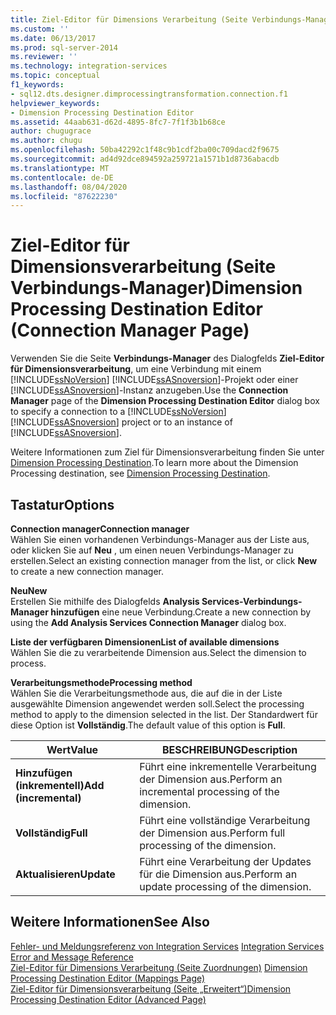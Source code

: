 ```yaml
---
title: Ziel-Editor für Dimensions Verarbeitung (Seite Verbindungs-Manager) | Microsoft-Dokumentation
ms.custom: ''
ms.date: 06/13/2017
ms.prod: sql-server-2014
ms.reviewer: ''
ms.technology: integration-services
ms.topic: conceptual
f1_keywords:
- sql12.dts.designer.dimprocessingtransformation.connection.f1
helpviewer_keywords:
- Dimension Processing Destination Editor
ms.assetid: 44aab631-d62d-4895-8fc7-7f1f3b1b68ce
author: chugugrace
ms.author: chugu
ms.openlocfilehash: 50ba42292c1f48c9b1cdf2ba00c709dacd2f9675
ms.sourcegitcommit: ad4d92dce894592a259721a1571b1d8736abacdb
ms.translationtype: MT
ms.contentlocale: de-DE
ms.lasthandoff: 08/04/2020
ms.locfileid: "87622230"
---
```

# <a name="dimension-processing-destination-editor-connection-manager-page"></a><span data-ttu-id="211f0-102">Ziel-Editor für Dimensionsverarbeitung (Seite Verbindungs-Manager)</span><span class="sxs-lookup"><span data-stu-id="211f0-102">Dimension Processing Destination Editor (Connection Manager Page)</span></span>
  <span data-ttu-id="211f0-103">Verwenden Sie die Seite **Verbindungs-Manager** des Dialogfelds **Ziel-Editor für Dimensionsverarbeitung**, um eine Verbindung mit einem [!INCLUDE[ssNoVersion](../includes/ssnoversion-md.md)] [!INCLUDE[ssASnoversion](../includes/ssasnoversion-md.md)]-Projekt oder einer [!INCLUDE[ssASnoversion](../includes/ssasnoversion-md.md)]-Instanz anzugeben.</span><span class="sxs-lookup"><span data-stu-id="211f0-103">Use the **Connection Manager** page of the **Dimension Processing Destination Editor** dialog box to specify a connection to a [!INCLUDE[ssNoVersion](../includes/ssnoversion-md.md)] [!INCLUDE[ssASnoversion](../includes/ssasnoversion-md.md)] project or to an instance of [!INCLUDE[ssASnoversion](../includes/ssasnoversion-md.md)].</span></span>  
  
 <span data-ttu-id="211f0-104">Weitere Informationen zum Ziel für Dimensionsverarbeitung finden Sie unter [Dimension Processing Destination](data-flow/dimension-processing-destination.md).</span><span class="sxs-lookup"><span data-stu-id="211f0-104">To learn more about the Dimension Processing destination, see [Dimension Processing Destination](data-flow/dimension-processing-destination.md).</span></span>  
  
## <a name="options"></a><span data-ttu-id="211f0-105">Tastatur</span><span class="sxs-lookup"><span data-stu-id="211f0-105">Options</span></span>  
 <span data-ttu-id="211f0-106">**Connection manager**</span><span class="sxs-lookup"><span data-stu-id="211f0-106">**Connection manager**</span></span>  
 <span data-ttu-id="211f0-107">Wählen Sie einen vorhandenen Verbindungs-Manager aus der Liste aus, oder klicken Sie auf **Neu** , um einen neuen Verbindungs-Manager zu erstellen.</span><span class="sxs-lookup"><span data-stu-id="211f0-107">Select an existing connection manager from the list, or click **New** to create a new connection manager.</span></span>  
  
 <span data-ttu-id="211f0-108">**Neu**</span><span class="sxs-lookup"><span data-stu-id="211f0-108">**New**</span></span>  
 <span data-ttu-id="211f0-109">Erstellen Sie mithilfe des Dialogfelds **Analysis Services-Verbindungs-Manager hinzufügen** eine neue Verbindung.</span><span class="sxs-lookup"><span data-stu-id="211f0-109">Create a new connection by using the **Add Analysis Services Connection Manager** dialog box.</span></span>  
  
 <span data-ttu-id="211f0-110">**Liste der verfügbaren Dimensionen**</span><span class="sxs-lookup"><span data-stu-id="211f0-110">**List of available dimensions**</span></span>  
 <span data-ttu-id="211f0-111">Wählen Sie die zu verarbeitende Dimension aus.</span><span class="sxs-lookup"><span data-stu-id="211f0-111">Select the dimension to process.</span></span>  
  
 <span data-ttu-id="211f0-112">**Verarbeitungsmethode**</span><span class="sxs-lookup"><span data-stu-id="211f0-112">**Processing method**</span></span>  
 <span data-ttu-id="211f0-113">Wählen Sie die Verarbeitungsmethode aus, die auf die in der Liste ausgewählte Dimension angewendet werden soll.</span><span class="sxs-lookup"><span data-stu-id="211f0-113">Select the processing method to apply to the dimension selected in the list.</span></span> <span data-ttu-id="211f0-114">Der Standardwert für diese Option ist **Vollständig**.</span><span class="sxs-lookup"><span data-stu-id="211f0-114">The default value of this option is **Full**.</span></span>  
  
|<span data-ttu-id="211f0-115">Wert</span><span class="sxs-lookup"><span data-stu-id="211f0-115">Value</span></span>|<span data-ttu-id="211f0-116">BESCHREIBUNG</span><span class="sxs-lookup"><span data-stu-id="211f0-116">Description</span></span>|  
|-----------|-----------------|  
|<span data-ttu-id="211f0-117">**Hinzufügen (inkrementell)**</span><span class="sxs-lookup"><span data-stu-id="211f0-117">**Add (incremental)**</span></span>|<span data-ttu-id="211f0-118">Führt eine inkrementelle Verarbeitung der Dimension aus.</span><span class="sxs-lookup"><span data-stu-id="211f0-118">Perform an incremental processing of the dimension.</span></span>|  
|<span data-ttu-id="211f0-119">**Vollständig**</span><span class="sxs-lookup"><span data-stu-id="211f0-119">**Full**</span></span>|<span data-ttu-id="211f0-120">Führt eine vollständige Verarbeitung der Dimension aus.</span><span class="sxs-lookup"><span data-stu-id="211f0-120">Perform full processing of the dimension.</span></span>|  
|<span data-ttu-id="211f0-121">**Aktualisieren**</span><span class="sxs-lookup"><span data-stu-id="211f0-121">**Update**</span></span>|<span data-ttu-id="211f0-122">Führt eine Verarbeitung der Updates für die Dimension aus.</span><span class="sxs-lookup"><span data-stu-id="211f0-122">Perform an update processing of the dimension.</span></span>|  
  
## <a name="see-also"></a><span data-ttu-id="211f0-123">Weitere Informationen</span><span class="sxs-lookup"><span data-stu-id="211f0-123">See Also</span></span>  
 <span data-ttu-id="211f0-124">[Fehler- und Meldungsreferenz von Integration Services](../../2014/integration-services/integration-services-error-and-message-reference.md) </span><span class="sxs-lookup"><span data-stu-id="211f0-124">[Integration Services Error and Message Reference](../../2014/integration-services/integration-services-error-and-message-reference.md) </span></span>  
 <span data-ttu-id="211f0-125">[Ziel-Editor für Dimensions Verarbeitung &#40;Seite Zuordnungen&#41;](../../2014/integration-services/dimension-processing-destination-editor-mappings-page.md) </span><span class="sxs-lookup"><span data-stu-id="211f0-125">[Dimension Processing Destination Editor &#40;Mappings Page&#41;](../../2014/integration-services/dimension-processing-destination-editor-mappings-page.md) </span></span>  
 [<span data-ttu-id="211f0-126">Ziel-Editor für Dimensionsverarbeitung &#40;Seite „Erweitert“&#41;</span><span class="sxs-lookup"><span data-stu-id="211f0-126">Dimension Processing Destination Editor &#40;Advanced Page&#41;</span></span>](../../2014/integration-services/dimension-processing-destination-editor-advanced-page.md)  
  
  
